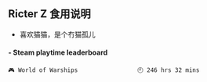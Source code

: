 ## Ricter Z 食用说明
- 喜欢猫猫，是个冇猫孤儿

<!-- steam-box start -->
#### - Steam playtime leaderboard
```text
🎮 World of Warships                 🕘 246 hrs 32 mins
```
<!-- Powered by https://github.com/YouEclipse/steam-box . -->
<!-- steam-box end -->
